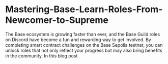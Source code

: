 # Mastering-Base-Learn-Roles-From-Newcomer-to-Supreme
The Base ecosystem is growing faster than ever, and the Base Guild roles on Discord have become a fun and rewarding way to get involved. By completing smart contract challenges on the Base Sepolia testnet, you can unlock roles that not only reflect your progress but may also bring benefits in the community.  In this blog post
